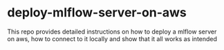 # deploy-mlflow-server-on-aws
This repo provides detailed instructions on how to deploy a mlflow server on aws, how to connect to it locally and show that it all works as intended
